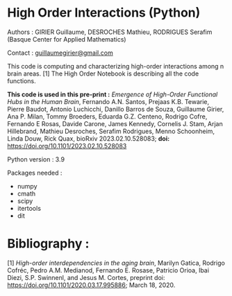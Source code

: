 # High Order Interactions (Python)

Authors : GIRIER Guillaume, DESROCHES Mathieu, RODRIGUES Serafim (Basque Center for Applied Mathematics)

Contact : guillaumegirier@gmail.com

This code is computing and characterizing high-order interactions among n brain areas. [1]
The High Order Notebook is describing all the code functions.

__This code is used in this pre-print :__ _Emergence of High-Order Functional Hubs in the Human Brain_, Fernando A.N. Santos, Prejaas K.B. Tewarie, Pierre Baudot, Antonio Luchicchi, Danillo Barros de Souza, Guillaume Girier, Ana P. Milan, Tommy Broeders, Eduarda G.Z. Centeno, Rodrigo Cofre, Fernando E Rosas, Davide Carone, James Kennedy, Cornelis J. Stam, Arjan Hillebrand, Mathieu Desroches, Serafim Rodrigues, Menno Schoonheim, Linda Douw, Rick Quax, bioRxiv 2023.02.10.528083; __doi:__ https://doi.org/10.1101/2023.02.10.528083

Python version : 3.9

Packages needed :

- numpy
- cmath
- scipy 
- itertools 
- dit

# Bibliography :

[1] _High-order interdependencies in the aging brain_, Marilyn Gatica, Rodrigo Cofréc, Pedro A.M. Medianod, Fernando E. Rosase, Patricio Orioa, Ibai Diezi, S.P. Swinnenl, and Jesus M. Cortes, preprint doi: https://doi.org/10.1101/2020.03.17.995886; March 18, 2020.

